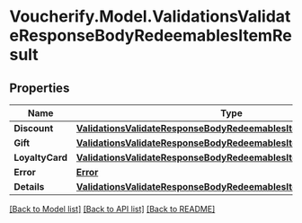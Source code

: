 # Voucherify.Model.ValidationsValidateResponseBodyRedeemablesItemResult

## Properties

Name | Type | Description | Notes
------------ | ------------- | ------------- | -------------
**Discount** | [**ValidationsValidateResponseBodyRedeemablesItemResultDiscount**](ValidationsValidateResponseBodyRedeemablesItemResultDiscount.md) |  | [optional] 
**Gift** | [**ValidationsValidateResponseBodyRedeemablesItemResultGift**](ValidationsValidateResponseBodyRedeemablesItemResultGift.md) |  | [optional] 
**LoyaltyCard** | [**ValidationsValidateResponseBodyRedeemablesItemResultLoyaltyCard**](ValidationsValidateResponseBodyRedeemablesItemResultLoyaltyCard.md) |  | [optional] 
**Error** | [**Error**](Error.md) |  | [optional] 
**Details** | [**ValidationsValidateResponseBodyRedeemablesItemResultDetails**](ValidationsValidateResponseBodyRedeemablesItemResultDetails.md) |  | [optional] 

[[Back to Model list]](../../README.md#documentation-for-models) [[Back to API list]](../../README.md#documentation-for-api-endpoints) [[Back to README]](../../README.md)

